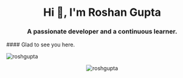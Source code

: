 <h1 align="center">Hi 👋, I'm Roshan Gupta</h1>
<h3 align="center">A passionate developer and a continuous learner.</h3>
#### Glad to see you here.
<p align="left"> <img src="https://komarev.com/ghpvc/?username=roshgupta&label=Profile%20views&color=0e75b6&style=flat" alt="roshgupta" /> </p>


<p align="center"><img align="center" src="https://github-readme-streak-stats.herokuapp.com/?user=roshgupta&" alt="roshgupta" /></p>


